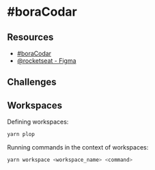 # #boraCodar

## Resources

- [#boraCodar](https://boracodar.dev)
- [@rocketseat - Figma](https://www.figma.com/@rocketseat)

## Challenges

<!-- challenges -->

## Workspaces

Defining workspaces:

```bash
yarn plop
```

Running commands in the context of workspaces:

```bash
yarn workspace <workspace_name> <command>
```
